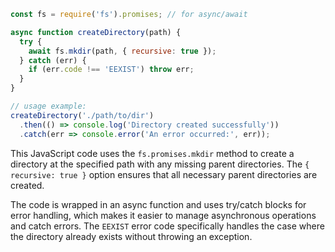 ```javascript
const fs = require('fs').promises; // for async/await

async function createDirectory(path) {
  try {
    await fs.mkdir(path, { recursive: true });
  } catch (err) {
    if (err.code !== 'EEXIST') throw err;
  }
}

// usage example:
createDirectory('./path/to/dir')
  .then(() => console.log('Directory created successfully'))
  .catch(err => console.error('An error occurred:', err));
```

This JavaScript code uses the `fs.promises.mkdir` method to create a directory at the specified path with any missing parent directories. The `{ recursive: true }` option ensures that all necessary parent directories are created.

The code is wrapped in an async function and uses try/catch blocks for error handling, which makes it easier to manage asynchronous operations and catch errors. The `EEXIST` error code specifically handles the case where the directory already exists without throwing an exception.
